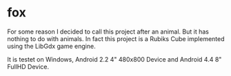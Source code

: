 # fox

For some reason I decided to call this project after an animal. But it has nothing to do with animals. In fact this project is a Rubiks Cube implemented using the LibGdx game engine.

It is testet on Windows, Android 2.2 4" 480x800 Device and Android 4.4 8" FullHD Device.
